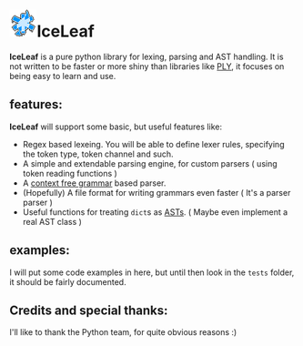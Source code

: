 ![IceLeaf](/iceleaf.png)IceLeaf
=======
**IceLeaf** is a pure python library for lexing, parsing and AST handling.
It is not written to be faster or more shiny than libraries like [PLY](http://www.dabeaz.com/ply/), it focuses on being easy to learn and use.

features:
---------
**IceLeaf** will support some basic, but useful features like:

  * Regex based lexeing. You will be able to define lexer rules, specifying the token type, token channel and such.
  * A simple and extendable parsing engine, for custom parsers ( using token reading functions )
  * A [context free grammar](http://en.wikipedia.org/wiki/Context_free_grammar) based parser.
  * (Hopefully) A file format for writing grammars even faster ( It's a parser parser )
  * Useful functions for treating `dict`s as [ASTs](http://en.wikipedia.org/wiki/Abstract_syntax_tree). ( Maybe even implement a real AST class )
 
examples:
---------
I will put some code examples in here, but until then look in the ```tests``` folder,
it should be fairly documented.

Credits and special thanks:
---------------------------
I'll like to thank the Python team, for quite obvious reasons :)
